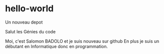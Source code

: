 # hello-world
Un nouveau depot

Salut les Génies du code

Moi, c'est Salomon BADOLO et je suis nouveau sur github
En plus je suis un débutant en Informatique donc en programmation.
